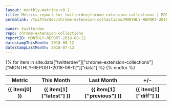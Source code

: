 ```yaml
---
layout: monthly-metrics-v0.1
title: Metrics report for twitterdev/chrome-extension-collections | MONTHLY-REPORT-2018-08-12 | 2018-08-12
permalink: /twitterdev/chrome-extension-collections/MONTHLY-REPORT-2018-08-12/

owner: twitterdev
repo: chrome-extension-collections
reportID: MONTHLY-REPORT-2018-08-12
datestampThisMonth: 2018-08-12
datestampLastMonth: 2018-07-13
---
```


<table style="width: 100%">
    <tr>
        <th>Metric</th>
        <th>This Month</th>
        <th>Last Month</th>
        <th>+/-</th>
    </tr>
    {% for item in site.data["twitterdev"]["chrome-extension-collections"]["MONTHLY-REPORT-2018-08-12"]["data"] %}
    <tr>
        <th>{{ item[0] }}</th>
        <th>{{ item[1]["latest"] }}</th>
        <th>{{ item[1]["previous"] }}</th>
        <th>{{ item[1]["diff"] }}</th>
    </tr>
    {% endfor %}
</table>
